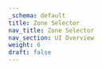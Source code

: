 ```yaml
---
_schema: default
title: Zone Selector
nav_title: Zone Selector
nav_section: UI Overview
weight: 6
draft: false
---
```

